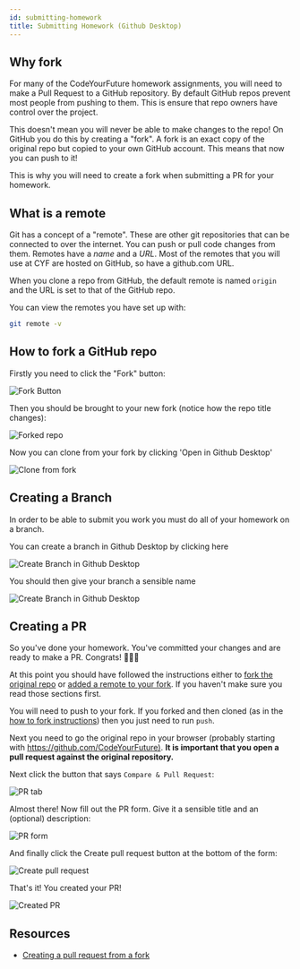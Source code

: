 ```yaml
---
id: submitting-homework
title: Submitting Homework (Github Desktop)
---
```


## Why fork

For many of the CodeYourFuture homework assignments,
you will need to make a Pull Request to a GitHub repository.
By default GitHub repos prevent most people from pushing to them.
This is ensure that repo owners have control over the project.

This doesn't mean you will never be able to make changes to the repo!
On GitHub you do this by creating a "fork".
A fork is an exact copy of the original repo but copied to your own GitHub account.
This means that now you can push to it!

This is why you will need to create a fork when submitting a PR for your homework.

## What is a remote

Git has a concept of a "remote".
These are other git repositories that can be connected to over the internet.
You can push or pull code changes from them.
Remotes have a _name_ and a _URL_.
Most of the remotes that you will use at CYF are hosted on GitHub,
so have a github.com URL.

When you clone a repo from GitHub, the default remote is named `origin`
and the URL is set to that of the GitHub repo.

You can view the remotes you have set up with:

```bash
git remote -v
```

## How to fork a GitHub repo

Firstly you need to click the "Fork" button:

![Fork Button](assets/making-a-pull-request/fork-button.png)

Then you should be brought to your new fork (notice how the repo title changes):

![Forked repo](assets/making-a-pull-request/forked.png)

Now you can clone from your fork by clicking 'Open in Github Desktop'

![Clone from fork](assets/making-a-pull-request/clone-fork.png)

## Creating a Branch

In order to be able to submit you work you must do all of your homework on a branch.

You can create a branch in Github Desktop by clicking here

![Create Branch in Github Desktop](assets/making-a-pull-request/pr_github_desktop.png)

You should then give your branch a sensible name

![Create Branch in Github Desktop](assets/making-a-pull-request/name_branch_github_desktop.png)

## Creating a PR

So you've done your homework.
You've committed your changes and are ready to make a PR.
Congrats! 🎉🎉🎉

At this point you should have followed the instructions either to
[fork the original repo](#how-to-fork-a-github-repo) or
[added a remote to your fork](#adding-a-remote).
If you haven't make sure you read those sections first.

You will need to push to your fork.
If you forked and then cloned
(as in the [how to fork instructions](#how-to-fork-a-github-repo))
then you just need to run `push`.

Next you need to go the original repo in your browser
(probably starting with <https://github.com/CodeYourFuture)>. **It is important that you open a pull request against the original repository.**

Next click the button that says `Compare & Pull Request`:

![PR tab](assets/making-a-pull-request/pull_request_compare.png)

Almost there! Now fill out the PR form.
Give it a sensible title and an (optional) description:

![PR form](assets/making-a-pull-request/pr-form.png)

And finally click the Create pull request button at the bottom of the form:

![Create pull request](assets/making-a-pull-request/create-pull-request-2.png)

That's it! You created your PR!

![Created PR](assets/making-a-pull-request/created-pr.png)

## Resources

- [Creating a pull request from a fork](https://help.github.com/en/articles/creating-a-pull-request-from-a-fork)
